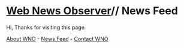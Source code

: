 # [Web News Observer](https://webnewsobserver.com)// News Feed 

Hi, Thanks for visiting this page. 

[About WNO](https://webnewsobserver.com/about-us/) - [News Feed](https://github.com/webnewsobserver/wno/issues) - [Contact WNO](https://webnewsobserver.com/contact-us/)
